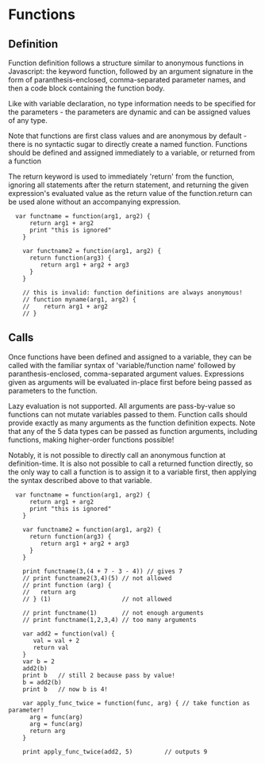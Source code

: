 # Functions

## Definition

Function definition follows a structure similar to anonymous functions in Javascript: the keyword function, followed by an argument signature in the form of paranthesis-enclosed, comma-separated parameter names, and then a code block containing the function body. 

Like with variable declaration, no type information needs to be specified for the parameters - the parameters are dynamic and can be assigned values of any type. 

Note that functions are first class values and are anonymous by default - there is no syntactic sugar to directly create a named function. Functions should be defined and assigned immediately to a variable, or returned from a function

The return keyword is used to immediately 'return' from the function, ignoring all statements after the return statement, and returning the given expression's evaluated value as the return value of the function.return can be used alone without an accompanying expression.

```
  var functname = function(arg1, arg2) {
	  return arg1 + arg2
	  print "this is ignored"
	}

	var functname2 = function(arg1, arg2) {
	  return function(arg3) {
	     return arg1 + arg2 + arg3
	  }
	}

	// this is invalid: function definitions are always anonymous!
	// function myname(arg1, arg2) {
	//    return arg1 + arg2
	// }
```

## Calls

Once functions have been defined and assigned to a variable, they can be called with the familiar syntax of 'variable/function name' followed by paranthesis-enclosed, comma-separated argument values. Expressions given as arguments will be evaluated in-place first before being passed as parameters to the function. 

Lazy evaluation is not supported. All arguments are pass-by-value so functions can not mutate variables passed to them. Function calls should provide exactly as many arguments as the function definition expects. Note that any of the 5 data types can be passed as function arguments, including functions, making higher-order functions possible!

Notably, it is not possible to directly call an anonymous function at definition-time. It is also not possible to call a returned function directly, so the only way to call a function is to assign it to a variable first, then applying the syntax described above to that variable.

```
  var functname = function(arg1, arg2) {
	  return arg1 + arg2
	  print "this is ignored"
	}

	var functname2 = function(arg1, arg2) {
	  return function(arg3) {
	     return arg1 + arg2 + arg3
	  }
	}

	print functname(3,(4 + 7 - 3 - 4)) // gives 7
	// print functname2(3,4)(5) // not allowed
	// print function (arg) {
	//   return arg
	// } (1)                    // not allowed

	// print functname(1)       // not enough arguments
	// print functname(1,2,3,4) // too many arguments

	var add2 = function(val) {
	   val = val + 2
	   return val
	}
	var b = 2
	add2(b)
	print b   // still 2 because pass by value!
	b = add2(b)
	print b   // now b is 4!

	var apply_func_twice = function(func, arg) { // take function as parameter!
	  arg = func(arg)
	  arg = func(arg)
	  return arg
	}

	print apply_func_twice(add2, 5)         // outputs 9
```
